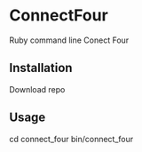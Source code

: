 # ConnectFour

Ruby command line Conect Four 

## Installation

Download repo

## Usage

cd connect_four
bin/connect_four